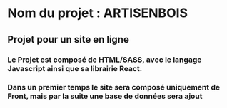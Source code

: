 # Nom du projet : ARTISENBOIS
## Projet pour un site en ligne
### Le Projet est composé de HTML/SASS, avec le langage Javascript ainsi que sa librairie React. 
### Dans un premier temps le site sera composé uniquement de Front, mais par la suite une base de données sera ajout
